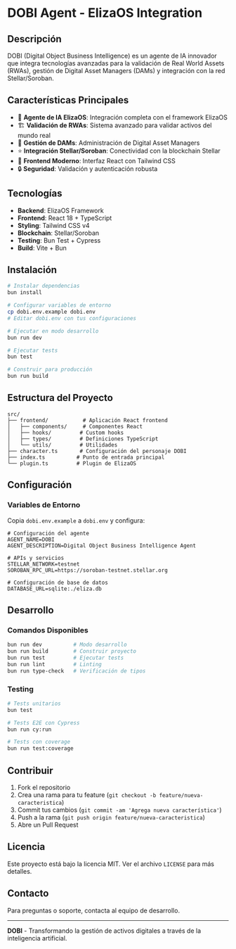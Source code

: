 # DOBI Agent - ElizaOS Integration

## Descripción

DOBI (Digital Object Business Intelligence) es un agente de IA innovador que integra tecnologías avanzadas para la validación de Real World Assets (RWAs), gestión de Digital Asset Managers (DAMs) y integración con la red Stellar/Soroban.

## Características Principales

- 🤖 **Agente de IA ElizaOS**: Integración completa con el framework ElizaOS
- 🏗️ **Validación de RWAs**: Sistema avanzado para validar activos del mundo real
- 🤖 **Gestión de DAMs**: Administración de Digital Asset Managers
- ⭐ **Integración Stellar/Soroban**: Conectividad con la blockchain Stellar
- 🎨 **Frontend Moderno**: Interfaz React con Tailwind CSS
- 🔒 **Seguridad**: Validación y autenticación robusta

## Tecnologías

- **Backend**: ElizaOS Framework
- **Frontend**: React 18 + TypeScript
- **Styling**: Tailwind CSS v4
- **Blockchain**: Stellar/Soroban
- **Testing**: Bun Test + Cypress
- **Build**: Vite + Bun

## Instalación

```bash
# Instalar dependencias
bun install

# Configurar variables de entorno
cp dobi.env.example dobi.env
# Editar dobi.env con tus configuraciones

# Ejecutar en modo desarrollo
bun run dev

# Ejecutar tests
bun test

# Construir para producción
bun run build
```

## Estructura del Proyecto

```
src/
├── frontend/           # Aplicación React frontend
│   ├── components/     # Componentes React
│   ├── hooks/         # Custom hooks
│   ├── types/         # Definiciones TypeScript
│   └── utils/         # Utilidades
├── character.ts       # Configuración del personaje DOBI
├── index.ts          # Punto de entrada principal
└── plugin.ts         # Plugin de ElizaOS
```

## Configuración

### Variables de Entorno

Copia `dobi.env.example` a `dobi.env` y configura:

```env
# Configuración del agente
AGENT_NAME=DOBI
AGENT_DESCRIPTION=Digital Object Business Intelligence Agent

# APIs y servicios
STELLAR_NETWORK=testnet
SOROBAN_RPC_URL=https://soroban-testnet.stellar.org

# Configuración de base de datos
DATABASE_URL=sqlite:./eliza.db
```

## Desarrollo

### Comandos Disponibles

```bash
bun run dev          # Modo desarrollo
bun run build        # Construir proyecto
bun run test         # Ejecutar tests
bun run lint         # Linting
bun run type-check   # Verificación de tipos
```

### Testing

```bash
# Tests unitarios
bun test

# Tests E2E con Cypress
bun run cy:run

# Tests con coverage
bun run test:coverage
```

## Contribuir

1. Fork el repositorio
2. Crea una rama para tu feature (`git checkout -b feature/nueva-caracteristica`)
3. Commit tus cambios (`git commit -am 'Agrega nueva característica'`)
4. Push a la rama (`git push origin feature/nueva-caracteristica`)
5. Abre un Pull Request

## Licencia

Este proyecto está bajo la licencia MIT. Ver el archivo `LICENSE` para más detalles.

## Contacto

Para preguntas o soporte, contacta al equipo de desarrollo.

---

**DOBI** - Transformando la gestión de activos digitales a través de la inteligencia artificial.
